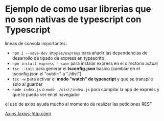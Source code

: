 # Ejemplo de como usar librerias que no son nativas de typescript con Typescript

lineas de consola importantes:

* `npm i --save-dev @types/express` para añadir las dependencias de desarrollo de tipado de express en typescritp
* `npm install express --save` para instalar express en el directorio actual
* `tsc --init` para generar el **tsconfig.json** basico
  (cambiar en el tsconfig.json el "outdir:" a "./dist")
* `tsc -w` para activar el **modo "watch" de typescript** y que se transpile solo al guardar
* `node index.js` o `node ./dist/index.js` para compilar la app de express y que le pueda ver en el navegador

el uso de axios ayuda mucho al momento de realizar las peticiones REST

[Axios (axios-http.com)](https://axios-http.com/)
